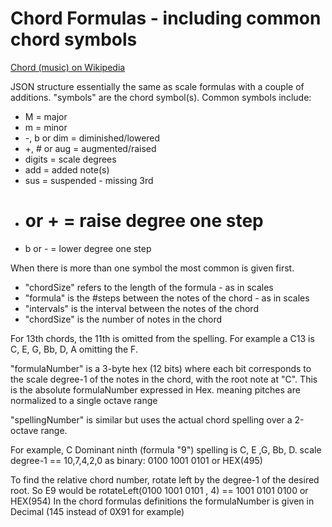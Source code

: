 
# Chord Formulas - including common chord symbols
[Chord (music) on Wikipedia](https://en.wikipedia.org/wiki/Chord_%28music%29)

JSON structure essentially the same as scale formulas with a couple of additions.
"symbols" are the chord symbol(s). Common symbols include:
  * M = major
  * m = minor
  * -, b or dim = diminished/lowered
  * +, # or aug = augmented/raised
  * digits = scale degrees
  * add = added note(s)
  * sus = suspended - missing 3rd
  * # or + = raise degree one step
  * b or - = lower degree one step

When there is more than one symbol the most common is given first.
* "chordSize" refers to the length of the formula - as in scales
* "formula" is the #steps between the notes of the chord - as in scales
* "intervals" is the interval between the notes of the chord
* "chordSize" is the number of notes in the chord

For 13th chords, the 11th is omitted from the spelling.
For example a C13 is C, E, G, Bb, D, A omitting the F.

"formulaNumber" is a 3-byte hex (12 bits) where each bit corresponds to the scale degree-1 
of the notes in the chord, with the root note at "C". This is the absolute formulaNumber expressed in Hex.
meaning pitches are normalized to a single octave range
      
"spellingNumber" is similar but uses the actual chord spelling over a 2-octave range.

For example, C Dominant ninth (formula "9") spelling is C, E ,G, Bb, D. 
scale degree-1 == 10,7,4,2,0 as binary:  0100 1001 0101 or HEX(495)

To find the relative chord number, rotate left by the degree-1 of the desired root.
So E9 would be rotateLeft(0100 1001 0101 , 4) == 1001 0101 0100 or HEX(954)
In the chord formulas definitions the formulaNumber is given in Decimal (145 instead of 0X91 for example)

  